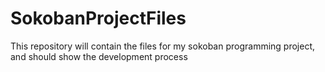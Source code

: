 # SokobanProjectFiles
This repository will contain the files for my sokoban programming project, and should show the development process
